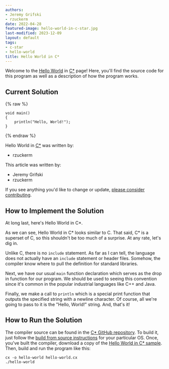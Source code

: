 ```yaml
---
authors:
- Jeremy Grifski
- rzuckerm
date: 2022-04-28
featured-image: hello-world-in-c-star.jpg
last-modified: 2023-12-09
layout: default
tags:
- c-star
- hello-world
title: Hello World in C*
---
```


Welcome to the [Hello World](https://sampleprograms.io/projects/hello-world) in [C\*](https://sampleprograms.io/languages/c-star) page! Here, you'll find the source code for this program as well as a description of how the program works.

## Current Solution

{% raw %}

```c\*
void main()
{
    println("Hello, World!");
}

```

{% endraw %}

Hello World in [C\*](https://sampleprograms.io/languages/c-star) was written by:

- rzuckerm

This article was written by:

- Jeremy Grifski
- rzuckerm

If you see anything you'd like to change or update, [please consider contributing](https://github.com/TheRenegadeCoder/sample-programs).

## How to Implement the Solution

At long last, here's Hello World in C*.

As we can see, Hello World in C* looks similar to C. That said, C*
is a superset of C, so this shouldn't be too much of a surprise. At any rate,
let's dig in.

Unlike C, there is no `include` statement. As far as I can tell, the language
does not actually have an `include` statement or header files. Somehow, the
compiler know where to pull the definition for standard libraries.

Next, we have our usual `main` function declaration which serves as the drop in
function for our program. We should be used to seeing this convention since it's
common in the popular industrial languages like C++ and Java.

Finally, we make a call to `println` which is a special print function that outputs
the specified string with a newline character. Of course, all we're going to pass
to it is the "Hello, World!" string. And, that's it!


## How to Run the Solution

The compiler source can be found in the [C* GitHub repository][1]. To build it,
just follow the [build from source instructions][2] for your particular OS.
Once, you've built the compiler, download a copy of the [Hello World in C* sample][3].
Then, build and run the program like this:

```
cx -o hello-world hello-world.cx
./hello-world
```

[1]: https://github.com/cx-language/cx
[2]: https://github.com/cx-language/cx#building-from-source
[3]: https://github.com/TheRenegadeCoder/sample-programs/blob/main/archive/c/c-star/hello-world.cx
